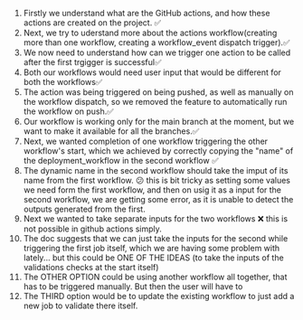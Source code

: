 1. Firstly we understand what are the GitHub actions, and how these actions are created on the project. ✅
2. Next, we try to uderstand more about the actions workflow(creating more than one workflow, creating a workflow_event dispatch trigger).✅
3. We now need to understand how can we trigger one action to be called after the first trgigger is successful✅
4. Both our workflows would need user input that would be different for both the workflows✅
5. The action was being triggered on being pushed, as well as manually on the workflow dispatch, so we removed the feature to automatically run the workflow on push.✅
6. Our workflow is working only for the main branch at the moment, but we want to make it available for all the branches.✅
7. Next, we wanted completion of one workflow triggering the other workflow's start, which we achieved by correctly copying the "name" of the deployment_workflow in the second workflow ✅
8. The dynamic name in the second workflow should take the imput of its name from the first workflow. 😕 
this is bit tricky as setting some values we need form the first workflow, and then on usig it as a input for the second workflow, we are getting some error, as it is unable to detect the outputs generated from the first.
9. Next we wanted to take separate inputs for the two workflows ❌ this is not possible in github actions simply.
10. The doc suggests that we can just take the inputs for the second while triggering the first job itself, which we are having some problem with lately... but this could be ONE OF THE IDEAS (to take the inputs of the validations checks at the start itself)
11. The OTHER OPTION could be using another workflow all together, that has to be triggered manually. But then the user will have to 
12. The THIRD option would be to update the existing workflow to just add a new job to validate there itself. 


